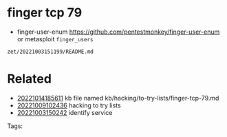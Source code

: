 # finger tcp 79
- finger-user-enum https://github.com/pentestmonkey/finger-user-enum or metasploit `finger_users`

` zet/20221003151199/README.md `

# Related

- [20221014185611](/zet/20221014185611/README.md) kb file named kb/hacking/to-try-lists/finger-tcp-79.md
- [20221009102436](/zet/20221009102436/README.md) hacking to try lists
- [20221003150242](/zet/20221003150242/README.md) identify service

Tags:

    

